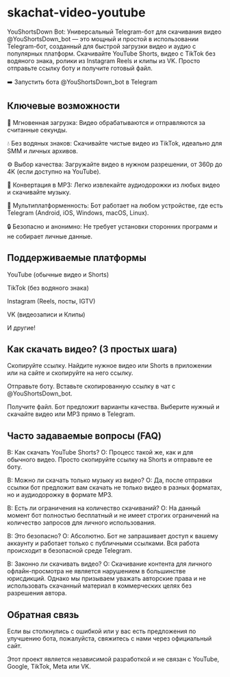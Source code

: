 # skachat-video-youtube
YouShortsDown Bot: Универсальный Telegram-бот для скачивания видео
@YouShortsDown_bot — это мощный и простой в использовании Telegram-бот, созданный для быстрой загрузки видео и аудио с популярных платформ. Скачивайте YouTube Shorts, видео с TikTok без водяного знака, ролики из Instagram Reels и клипы из VK. Просто отправьте ссылку боту и получите готовый файл.

➡️ Запустить бота @YouShortsDown_bot в Telegram
## Ключевые возможности
🚀 Мгновенная загрузка: Видео обрабатываются и отправляются за считанные секунды.

💧 Без водяных знаков: Скачивайте чистые видео из TikTok, идеально для SMM и личных архивов.

⚙️ Выбор качества: Загружайте видео в нужном разрешении, от 360p до 4K (если доступно на YouTube).

🎵 Конвертация в MP3: Легко извлекайте аудиодорожки из любых видео и скачивайте музыку.

📱 Мультиплатформенность: Бот работает на любом устройстве, где есть Telegram (Android, iOS, Windows, macOS, Linux).

🔒 Безопасно и анонимно: Не требует установки сторонних программ и не собирает личные данные.

## Поддерживаемые платформы
YouTube (обычные видео и Shorts)

TikTok (без водяного знака)

Instagram (Reels, посты, IGTV)

VK (видеозаписи и Клипы)

И другие!

## Как скачать видео? (3 простых шага)
Скопируйте ссылку. Найдите нужное видео или Shorts в приложении или на сайте и скопируйте на него ссылку.

Отправьте боту. Вставьте скопированную ссылку в чат с @YouShortsDown_bot.

Получите файл. Бот предложит варианты качества. Выберите нужный и скачайте видео или MP3 прямо в Telegram.

## Часто задаваемые вопросы (FAQ)
В: Как скачать YouTube Shorts? О: Процесс такой же, как и для обычного видео. Просто скопируйте ссылку на Shorts и отправьте ее боту.

В: Можно ли скачать только музыку из видео? О: Да, после отправки ссылки бот предложит вам скачать не только видео в разных форматах, но и аудиодорожку в формате MP3.

В: Есть ли ограничения на количество скачиваний? О: На данный момент бот полностью бесплатный и не имеет строгих ограничений на количество запросов для личного использования.

В: Это безопасно? О: Абсолютно. Бот не запрашивает доступ к вашему аккаунту и работает только с публичными ссылками. Вся работа происходит в безопасной среде Telegram.

В: Законно ли скачивать видео? О: Скачивание контента для личного офлайн-просмотра не является нарушением в большинстве юрисдикций. Однако мы призываем уважать авторские права и не использовать скачанный материал в коммерческих целях без разрешения автора.

## Обратная связь
Если вы столкнулись с ошибкой или у вас есть предложения по улучшению бота, пожалуйста, свяжитесь с нами через официальный сайт.

Этот проект является независимой разработкой и не связан с YouTube, Google, TikTok, Meta или VK.
